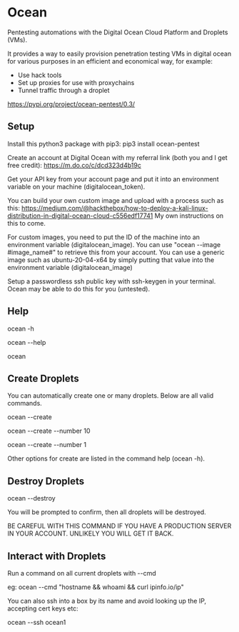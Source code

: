 Ocean
=====

Pentesting automations with the Digital Ocean Cloud Platform and Droplets (VMs).

It provides a way to easily provision penetration testing VMs in digital ocean for various purposes in an efficient and economical way, for example:
- Use hack tools
- Set up proxies for use with proxychains
- Tunnel traffic through a droplet

https://pypi.org/project/ocean-pentest/0.3/

Setup
-----

Install this python3 package with pip3: pip3 install ocean-pentest

Create an account at Digital Ocean with my referral link (both you and I get free credit): https://m.do.co/c/dcd323d4b19c

Get your API key from your account page and put it into an environment variable on your machine (digitalocean_token).

You can build your own custom image and upload with a process such as this: https://medium.com/@hackthebox/how-to-deploy-a-kali-linux-distribution-in-digital-ocean-cloud-c556edf17741
My own instructions on this to come.

For custom images, you need to put the ID of the machine into an environment variable (digitalocean_image). You can use "ocean --image #image_name#" to retrieve this from your account.
You can use a generic image such as ubuntu-20-04-x64 by simply putting that value into the environment variable (digitalocean_image)

Setup a passwordless ssh public key with ssh-keygen in your terminal. Ocean may be able to do this for you (untested).


Help
----

ocean -h

ocean --help

ocean

Create Droplets
----------------

You can automatically create one or many droplets. Below are all valid commands.

ocean --create

ocean --create --number 10

ocean --create --number 1

Other options for create are listed in the command help (ocean -h).


Destroy Droplets
----------------

ocean --destroy

You will be prompted to confirm, then all droplets will be destroyed.

BE CAREFUL WITH THIS COMMAND IF YOU HAVE A PRODUCTION SERVER IN YOUR ACCOUNT. UNLIKELY YOU WILL GET IT BACK.


Interact with Droplets
----------------------

Run a command on all current droplets with --cmd

eg: ocean --cmd "hostname && whoami && curl ipinfo.io/ip"

You can also ssh into a box by its name and avoid looking up the IP, accepting cert keys etc:

ocean --ssh ocean1